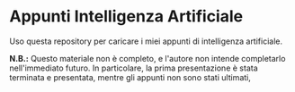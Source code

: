 # Appunti Intelligenza Artificiale
Uso questa repository per caricare i miei appunti di intelligenza artificiale.

**N.B.:** Questo materiale non è completo, e l'autore non intende completarlo nell'immediato futuro. In particolare, la prima presentazione è stata terminata e presentata, mentre gli appunti non sono stati ultimati,
